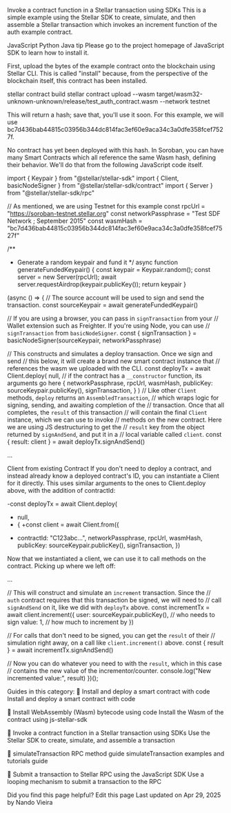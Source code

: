 Invoke a contract function in a Stellar transaction using SDKs
This is a simple example using the Stellar SDK to create, simulate, and then assemble a Stellar transaction which invokes an increment function of the auth example contract.

JavaScript
Python
Java
tip
Please go to the project homepage of JavaScript SDK to learn how to install it.

First, upload the bytes of the example contract onto the blockchain using Stellar CLI. This is called "install" because, from the perspective of the blockchain itself, this contract has been installed.

stellar contract build
stellar contract upload --wasm target/wasm32-unknown-unknown/release/test_auth_contract.wasm --network testnet

This will return a hash; save that, you'll use it soon. For this example, we will use bc7d436bab44815c03956b344dc814fac3ef60e9aca34c3a0dfe358fcef7527f.

No contract has yet been deployed with this hash. In Soroban, you can have many Smart Contracts which all reference the same Wasm hash, defining their behavior. We'll do that from the following JavaScript code itself.

import { Keypair } from "@stellar/stellar-sdk"
import { Client, basicNodeSigner } from "@stellar/stellar-sdk/contract"
import { Server } from "@stellar/stellar-sdk/rpc"

// As mentioned, we are using Testnet for this example
const rpcUrl = "https://soroban-testnet.stellar.org"
const networkPassphrase = "Test SDF Network ; September 2015"
const wasmHash = "bc7d436bab44815c03956b344dc814fac3ef60e9aca34c3a0dfe358fcef7527f"

/**
 * Generate a random keypair and fund it
 */
async function generateFundedKeypair() {
  const keypair = Keypair.random();
  const server = new Server(rpcUrl);
  await server.requestAirdrop(keypair.publicKey());
  return keypair
}

(async () => {
  // The source account will be used to sign and send the transaction.
  const sourceKeypair = await generateFundedKeypair()

  // If you are using a browser, you can pass in `signTransaction` from your
  // Wallet extension such as Freighter. If you're using Node, you can use
  // `signTransaction` from `basicNodeSigner`.
  const { signTransaction } = basicNodeSigner(sourceKeypair, networkPassphrase)

  // This constructs and simulates a deploy transaction. Once we sign and send
  // this below, it will create a brand new smart contract instance that
  // references the wasm we uploaded with the CLI.
  const deployTx = await Client.deploy(
    null, // if the contract has a `__constructor` function, its arguments go here
    {
      networkPassphrase,
      rpcUrl,
      wasmHash,
      publicKey: sourceKeypair.publicKey(),
      signTransaction,
    }
  )
  // Like other `Client` methods, `deploy` returns an `AssembledTransaction`,
  // which wraps logic for signing, sending, and awaiting completion of the
  // transaction. Once that all completes, the `result` of this transaction
  // will contain the final `Client` instance, which we can use to invoke
  // methods on the new contract. Here we are using JS destructuring to get the
  // `result` key from the object returned by `signAndSend`, and put it in a
  // local variable called `client`.
  const { result: client } = await deployTx.signAndSend()

  ...

Client from existing Contract
If you don't need to deploy a contract, and instead already know a deployed contract's ID, you can instantiate a Client for it directly. This uses similar arguments to the ones to Client.deploy above, with the addition of contractId:

-const deployTx = await Client.deploy(
-  null,
-  {
+const client = await Client.from({
+  contractId: "C123abc…",
   networkPassphrase,
   rpcUrl,
   wasmHash,
   publicKey: sourceKeypair.publicKey(),
   signTransaction,
 })

Now that we instantiated a client, we can use it to call methods on the contract. Picking up where we left off:

  ...

  // This will construct and simulate an `increment` transaction. Since the
  // `auth` contract requires that this transaction be signed, we will need to
  // call `signAndSend` on it, like we did with `deployTx` above.
  const incrementTx = await client.increment({
    user: sourceKeypair.publicKey(), // who needs to sign
    value: 1, // how much to increment by
  })

  // For calls that don't need to be signed, you can get the `result` of their
  // simulation right away, on a call like `client.increment()` above.
  const { result } = await incrementTx.signAndSend()

  // Now you can do whatever you need to with the `result`, which in this case
  // contains the new value of the incrementor/counter.
  console.log("New incremented value:", result)
})();

Guides in this category:
📄️ Install and deploy a smart contract with code
Install and deploy a smart contract with code

📄️ Install WebAssembly (Wasm) bytecode using code
Install the Wasm of the contract using js-stellar-sdk

📄️ Invoke a contract function in a Stellar transaction using SDKs
Use the Stellar SDK to create, simulate, and assemble a transaction

📄️ simulateTransaction RPC method guide
simulateTransaction examples and tutorials guide

📄️ Submit a transaction to Stellar RPC using the JavaScript SDK
Use a looping mechanism to submit a transaction to the RPC

Did you find this page helpful?
Edit this page
Last updated on Apr 29, 2025 by Nando Vieira
